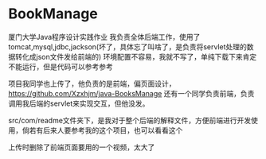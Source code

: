 # BookManage
 
厦门大学Java程序设计实践作业
我负责全体后端工作，使用了tomcat,mysql,jdbc,jackson(坏了，具体忘了叫啥了，是负责将servlet处理的数据转化成json文件发给前端的)
环境配置不容易，我就不写了，单纯下载下来肯定不能运行，但是代码可以参考参考

项目我同学也上传了，他负责的是前端，偏页面设计，https://github.com/Xzxhjm/java-BooksManage
还有一个同学负责前端，负责调用我后端的servlet来实现交互，但他没发。

src/com/readme文件夹下，是我对于整个后端的解释文件，方便前端进行开发使用，倘若有后来人要参考我的这个项目，也可以看看这个

上传时删除了前端页面要用的一个视频，太大了
